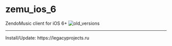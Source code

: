 # zemu_ios_6
ZendoMusic client for iOS 6+
![old_versions](https://zendomusic.ru/ios6/assets/img/preview.png)
<hr>
Install/Update: https://legacyprojects.ru
